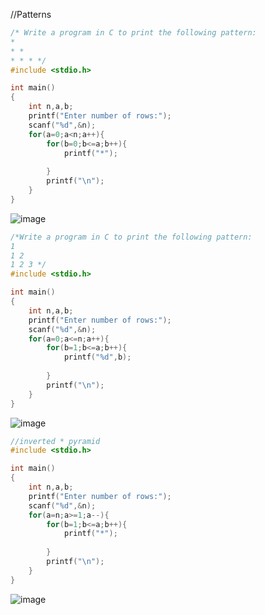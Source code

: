 //Patterns


```c
/* Write a program in C to print the following pattern:
*
* *
* * * */
#include <stdio.h>

int main()
{
    int n,a,b;
    printf("Enter number of rows:");
    scanf("%d",&n);
    for(a=0;a<n;a++){
        for(b=0;b<=a;b++){
            printf("*");
            
        }
        printf("\n");
    }
}
```
![image](https://user-images.githubusercontent.com/93079062/201729696-0fff2d10-3e64-4ad1-b075-3b1c872f46c6.png)

```c
/*Write a program in C to print the following pattern:
1
1 2
1 2 3 */
#include <stdio.h>

int main()
{
    int n,a,b;
    printf("Enter number of rows:");
    scanf("%d",&n);
    for(a=0;a<=n;a++){
        for(b=1;b<=a;b++){
            printf("%d",b);
            
        }
        printf("\n");
    }
}
```
![image](https://user-images.githubusercontent.com/93079062/201729790-fc3f36ea-f4c1-460e-8971-e77524e2b7a0.png)

```c
//inverted * pyramid
#include <stdio.h>

int main()
{
    int n,a,b;
    printf("Enter number of rows:");
    scanf("%d",&n);
    for(a=n;a>=1;a--){
        for(b=1;b<=a;b++){
            printf("*");
            
        }
        printf("\n");
    }
}
```
![image](https://user-images.githubusercontent.com/93079062/201729905-f37105bb-1046-430e-a7e1-34f8fd868551.png)

